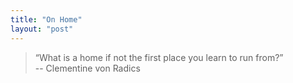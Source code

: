 ```yaml
---
title: "On Home"
layout: "post"
---
```


> “What is a home if not the first place you learn to run from?”  
> -- Clementine von Radics
